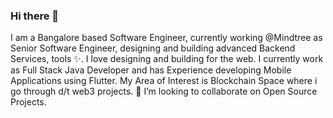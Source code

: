 ### Hi there 👋

I am a Bangalore based Software Engineer, currently working @Mindtree as Senior Software Engineer, designing and building advanced Backend Services, tools ✨. I love designing and building for the web. I currently work as Full Stack Java Developer and has Experience developing Mobile Applications using Flutter. My Area of Interest is Blockchain Space where i go through d/t web3 projects. 👯 I’m looking to collaborate on Open Source Projects. 

<!--
**aihamhasan/aihamhasan** is a ✨ _special_ ✨ repository because its `README.md` (this file) appears on your GitHub profile.

Here are some ideas to get you started:

- 🔭 I’m currently working on ...
- 🌱 I’m currently learning ...
- 👯 I’m looking to collaborate on ...
- 🤔 I’m looking for help with ...
- 💬 Ask me about ...
- 📫 How to reach me: ...
- 😄 Pronouns: ...
- ⚡ Fun fact: ...
-->
